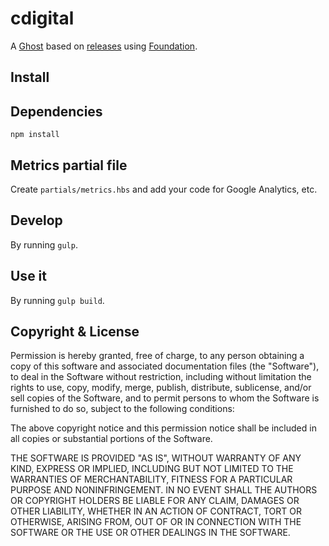 # cdigital

A [Ghost](http://github.com/tryghost/ghost/) based on [releases](https://github.com/TryGhost/Casper/releases) using [Foundation](http://foundation.zurb.com/).

## Install

## Dependencies

`npm install`

## Metrics partial file

Create `partials/metrics.hbs` and add your code for  Google Analytics, etc.

## Develop

By running `gulp`.

## Use it

By running `gulp build`.

## Copyright & License

Permission is hereby granted, free of charge, to any person obtaining a copy of this software and associated documentation files (the "Software"), to deal in the Software without restriction, including without limitation the rights to use, copy, modify, merge, publish, distribute, sublicense, and/or sell copies of the Software, and to permit persons to whom the Software is furnished to do so, subject to the following conditions:

The above copyright notice and this permission notice shall be included in all copies or substantial portions of the Software.

THE SOFTWARE IS PROVIDED "AS IS", WITHOUT WARRANTY OF ANY KIND, EXPRESS OR IMPLIED, INCLUDING BUT NOT LIMITED TO THE WARRANTIES OF MERCHANTABILITY, FITNESS FOR A PARTICULAR PURPOSE AND
NONINFRINGEMENT. IN NO EVENT SHALL THE AUTHORS OR COPYRIGHT HOLDERS BE LIABLE FOR ANY CLAIM, DAMAGES OR OTHER LIABILITY, WHETHER IN AN ACTION OF CONTRACT, TORT OR OTHERWISE, ARISING FROM, OUT OF OR IN CONNECTION WITH THE SOFTWARE OR THE USE OR OTHER DEALINGS IN THE SOFTWARE.
